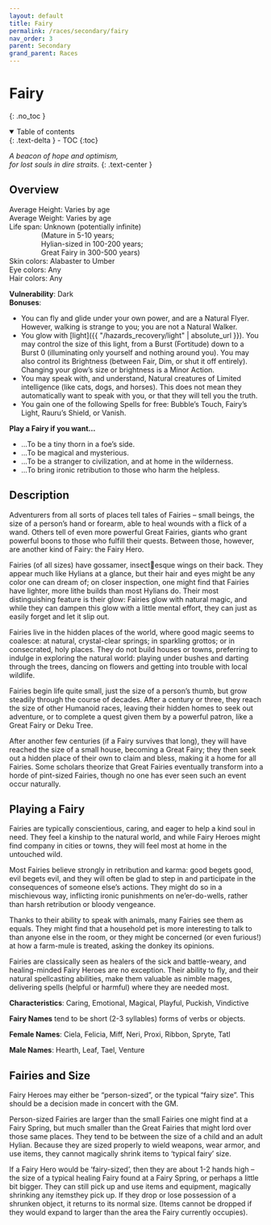 ```yaml
---
layout: default
title: Fairy
permalink: /races/secondary/fairy
nav_order: 3
parent: Secondary
grand_parent: Races
---
```


# Fairy
{: .no_toc }

<details open markdown="block">
  <summary>
    Table of contents
  </summary>
  {: .text-delta }
- TOC
{:toc}
</details>

*A beacon of hope and optimism,*  
*for lost souls in dire straits.*
{: .text-center }

## Overview

Average Height: Varies by age  
Average Weight: Varies by age  
Life span: Unknown (potentially infinite)  
&nbsp;&nbsp;&nbsp;&nbsp;&nbsp;&nbsp;&nbsp;&nbsp;&nbsp;&nbsp;&nbsp;&nbsp;&nbsp;&nbsp;&nbsp;&nbsp;(Mature in 5-10 years;  
&nbsp;&nbsp;&nbsp;&nbsp;&nbsp;&nbsp;&nbsp;&nbsp;&nbsp;&nbsp;&nbsp;&nbsp;&nbsp;&nbsp;&nbsp;&nbsp;Hylian-sized in 100-200 years;  
&nbsp;&nbsp;&nbsp;&nbsp;&nbsp;&nbsp;&nbsp;&nbsp;&nbsp;&nbsp;&nbsp;&nbsp;&nbsp;&nbsp;&nbsp;&nbsp;Great Fairy in 300-500 years)  
Skin colors: Alabaster to Umber  
Eye colors: Any  
Hair colors: Any

**Vulnerability**: Dark  
**Bonuses**:
- You can fly and glide under your own power, and are a Natural Flyer. However, walking is strange to you; you are not a Natural Walker.
- You glow with [light]({{ "/hazards_recovery/light" | absolute_url }}). You may control the size of this light, from a Burst (Fortitude) down to a Burst 0 (illuminating only yourself and nothing around you). You may also control its Brightness (between Fair, Dim, or shut it off entirely). Changing your glow’s size or brightness is a Minor Action.
- You may speak with, and understand, Natural creatures of Limited intelligence (like cats, dogs, and horses). This does not mean they automatically want to speak with you, or that they will tell you the truth.
- You gain one of the following Spells for free: Bubble’s Touch, Fairy’s Light, Rauru’s Shield, or Vanish.

**Play a Fairy if you want...**
- ...To be a tiny thorn in a foe’s side.
- ...To be magical and mysterious.
- ...To be a stranger to civilization, and at home in the wilderness.
- ...To bring ironic retribution to those who harm the helpless.

## Description

Adventurers from all sorts of places tell tales of Fairies – small beings, the size of a person’s hand or forearm, able to heal wounds with a flick of a wand. Others tell of even more powerful Great Fairies, giants who grant powerful boons to those who fulfill their quests. Between those, however, are another kind of Fairy: the Fairy Hero.

Fairies (of all sizes) have gossamer, insectesque wings on their back. They appear much like Hylians at a glance, but their hair and eyes might be any color one can dream of; on closer inspection, one might find that Fairies have lighter, more lithe builds than most Hylians do. Their most distinguishing feature is their glow: Fairies glow with natural magic, and while they can dampen this glow with a little mental effort, they can just as easily forget and let it slip out. 

Fairies live in the hidden places of the world, where good magic seems to coalesce: at natural, crystal-clear springs; in sparkling grottos; or in consecrated, holy places. They do not build houses or towns, preferring to indulge in exploring the natural world: playing under bushes and darting through the trees, dancing on flowers and getting into trouble with local wildlife.

Fairies begin life quite small, just the size of a person’s thumb, but grow steadily through the course of decades. After a century or three, they reach the size of other Humanoid races, leaving their hidden homes to seek out adventure, or to complete a quest given them by a powerful patron, like a Great Fairy 
or Deku Tree.

After another few centuries (if a Fairy survives that long), they will have reached the size of a small house, becoming a Great Fairy; they then seek out a hidden place of their own to claim and bless, making it a home for all Fairies. Some scholars theorize that Great Fairies eventually transform into a horde of pint-sized Fairies, though no one has ever seen such an event occur naturally.

## Playing a Fairy

Fairies are typically conscientious, caring, and eager to help a kind soul in need. They feel a kinship to the natural world, and while Fairy Heroes might find company in cities or towns, they will feel most at home in the untouched wild.

Most Fairies believe strongly in retribution and karma: good begets good, evil begets evil, and they will often be glad to step in and participate in the consequences of someone else’s actions. They might do so in a mischievous way, inflicting ironic punishments on ne’er-do-wells, rather than harsh retribution or bloody vengeance.

Thanks to their ability to speak with animals, many Fairies see them as equals. They might find that a household pet is more interesting to talk to than anyone else in the room, or they might be concerned (or even furious!) at how a farm-mule is treated, asking the donkey its opinions.

Fairies are classically seen as healers of the sick and battle-weary, and healing-minded Fairy Heroes are no exception. Their ability to fly, and their natural spellcasting abilities, make them valuable as nimble mages, delivering spells (helpful or harmful) where they are needed most.

**Characteristics**: Caring, Emotional, Magical, Playful, Puckish, Vindictive

**Fairy Names** tend to be short (2-3 syllables) forms of verbs or objects.

**Female Names**: Ciela, Felicia, Miff, Neri, Proxi, Ribbon, Spryte, Tatl

**Male Names**: Hearth, Leaf, Tael, Venture

## Fairies and Size

Fairy Heroes may either be “person-sized”, or the typical “fairy size”. This should be a decision made in concert with the GM. 

Person-sized Fairies are larger than the small Fairies one might find at a Fairy Spring, but much smaller than the Great Fairies that might lord over those same places. They tend to be between the size of a child and an adult Hylian. Because they are sized properly to wield weapons, wear armor, and use items, they cannot magically shrink items to ‘typical fairy’ size.

If a Fairy Hero would be ‘fairy-sized’, then they are about 1-2 hands high – the size of a typical healing Fairy found at a Fairy Spring, or perhaps a little bit bigger. They can still pick up and use items and equipment, magically shrinking any itemsthey pick up. If they drop or lose possession of a shrunken object, it returns to its normal size. (Items cannot be dropped if they would expand to larger than the area the Fairy currently occupies).
